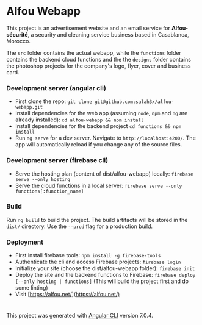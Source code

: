 # Alfou Webapp

This project is an advertisement website and an email service for **Alfou-sécurité**, a security and cleaning service business based in Casablanca, Morocco.

The `src` folder contains the actual webapp, while the `functions` folder contains the backend cloud functions and the the `designs` folder contains the photoshop projects for the company's logo, flyer, cover and business card.

### Development server (angular cli)

- First clone the repo: `git clone git@github.com:salah3x/alfou-webapp.git` 
- Install dependencies for the web app (assuming `node`, `npm` and `ng` are already installed): `cd alfou-webapp && npm install`
- Install dependencies for the backend project `cd functions && npm install`
- Run `ng serve` for a dev server. Navigate to `http://localhost:4200/`. The app will automatically reload if you change any of the source files.

### Development server (firebase cli)

- Serve the hosting plan (content of dist/alfou-webapp) locally: `firebase serve --only hosting`
- Serve the cloud functions in a local server: `firebase serve --only functions[:function_name]`

### Build

Run `ng build` to build the project. The build artifacts will be stored in the `dist/` directory. Use the `--prod` flag for a production build.

### Deployment

- First install firebase tools: `npm install -g firebase-tools`
- Authenticate the cli and access Firebase projects: `firebase login`
- Initialize your site (choose the dist/alfou-webapp folder): `firebase init`
- Deploy the site and the backend functions to Firebase: `firebase deploy [--only hosting | functions]`
(This will build the project first and do some linting)
- Visit [https://alfou.net/](https://alfou.net/)

#

This project was generated with [Angular CLI](https://github.com/angular/angular-cli) version 7.0.4.
